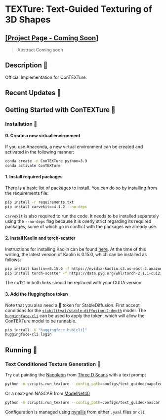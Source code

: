 # TEXTure: Text-Guided Texturing of 3D Shapes

## [[Project Page - Coming Soon]](https://google.com/)

> Abstract
> Coming soon

## Description :scroll:

Official Implementation for ConTEXTure.

## Recent Updates :newspaper:

## Getting Started with ConTEXTure 🐇

### Installation :floppy_disk:

#### 0. Create a new virtual environment

If you use Anaconda, a new virtual environment can be created and activated in the following manner:

```bash
conda create -n ConTEXTure python=3.9
conda activate ConTEXTure
```

#### 1. Install required packages

There is a basic list of packages to install. You can do so by installing from the requirements file:

```bash
pip install -r requirements.txt
pip install carvekit==4.1.2 --no-deps
```

`carvekit` is also required to run the code. It needs to be installed separately using the `--no-deps` flag because it is overly strict regarding its required packages, some of which go in conflict with the packages we already use.

#### 2. Install Kaolin and torch-scatter

Instructions for installing Kaolin can be found [here](https://kaolin.readthedocs.io/en/latest/notes/installation.html). At the time of this writing, the latest version of Kaolin is 0.15.0, which can be installed as follows:

```bash
pip install kaolin==0.15.0 -f https://nvidia-kaolin.s3.us-east-2.amazonaws.com/torch-2.1.1_cu121.html
pip install torch-scatter -f https://data.pyg.org/whl/torch-2.1.1+cu121.html
```

The cu121 in both links should be replaced with your CUDA version.

#### 3. Add the Huggingface token

Note that you also need a :hugs: token for StableDiffusion.
First accept conditions for the [`stabilityai/stable-diffusion-2-depth`]( https://huggingface.co/stabilityai/stable-diffusion-2-depth) model. The [`huggingface-cli`](https://huggingface.co/docs/huggingface_hub/guides/cli) can be used to apply the token, which will allow the ConTEXTure model to be runnable.

```bash
pip install -U "huggingface_hub[cli]"
huggingface-cli login
```

## Running 🏃

### Text Conditioned Texture Generation 🎨

Try out painting the [Napoleon](https://threedscans.com/nouveau-musee-national-de-monaco/napoleon-ler/)
from [Three D Scans](https://threedscans.com/) with a text prompt

```bash
python -m scripts.run_texture --config_path=configs/text_guided/napoleon.yaml
```

Or a next-gen NASCAR from [ModelNet40](https://modelnet.cs.princeton.edu/)

```bash
python -m scripts.run_texture --config_path=configs/text_guided/nascar.yaml
```

Configuration is managed using [pyrallis](https://github.com/eladrich/pyrallis) from either `.yaml` files or `cli`
